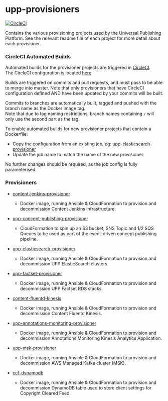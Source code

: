 # upp-provisioners

[![CircleCI](https://circleci.com/gh/Financial-Times/upp-provisioners.svg?style=shield)](https://circleci.com/gh/Financial-Times/upp-provisioners)

Contains the various provisioning projects used by the Universal Publishing Platform.
See the relevant readme file of each project for more detail about each provisioner.

### CircleCI Automated Builds

Automated builds for the provisioner projects are triggered in [CircleCI](https://circleci.com/gh/Financial-Times/upp-provisioners/).  
The CircleCI configuration is located [here](https://github.com/Financial-Times/upp-provisioners/blob/master/.circleci/config.yml).

Builds are triggered on commits and pull requests, and must pass to be able to merge into master.
Note that only provisioners that have CircleCI configuration defined AND have been updated by your commits will be built.  

Commits to branches are automatically built, tagged and pushed with the branch name as the Docker image tag.  
Note that due to tag naming restrictions, branch names containing `/` will only use the second part as the tag.

To enable automated builds for new provisioner projects that contain a Dockerfile:

- Copy the configuration from an existing job, eg: [upp-elasticsearch-provisioner](https://github.com/Financial-Times/upp-provisioners/blob/master/.circleci/config.yml#L76)
- Update the job name to match the name of the new provisioner

No further changes should be required, as the job config is fully parameterised.

### Provisioners

- [content-jenkins-provisioner](https://github.com/Financial-Times/upp-provisioners/tree/master/content-jenkins-provisioner)
    - Docker image, running Ansible & CloudFormation to provision and decommission Content Jenkins infrastructure.

- [upp-concept-publishing-provisioner](https://github.com/Financial-Times/upp-provisioners/tree/master/upp-concept-publishing-provisioner)
    - CloudFormation to spin up an S3 bucket, SNS Topic and 1/2 SQS Queues to be used as part of the event-driven concept publishing pipeline.  

- [upp-elasticsearch-provisioner](https://github.com/Financial-Times/upp-provisioners/tree/master/upp-elasticsearch-provisioner)
    - Docker image, running Ansible & CloudFormation to provision and decommission UPP ElasticSearch clusters.

- [upp-factset-provisioner](https://github.com/Financial-Times/upp-provisioners/tree/master/upp-factset-provisioner)
    - Docker image, running Ansible & CloudFormation to provision and decommission UPP Factset RDS stacks.

- [content-fluentd-kinesis](https://github.com/Financial-Times/upp-provisioners/tree/master/content-fluentd-kinesis)
    - Docker image, running Ansible & CloudFormation to provision and decommission Content Fluentd Kinesis.

- [upp-annotations-monitoring-provisioner](https://github.com/Financial-Times/upp-provisioners/tree/master/upp-annotations-monitoring-provisioner)
    - Docker image, running Ansible & CloudFormation to provision and decommission Annotations Monitoring Kinesis Analytics Application.

- [upp-msk-provisioner](https://github.com/Financial-Times/upp-provisioners/tree/master/upp-msk-provisioner)
    - Docker image, running Ansible & CloudFormation to provision and decommission AWS Managed Kafka cluster (MSK).

- [ccf-dynamodb](https://github.com/Financial-Times/upp-provisioners/tree/master/ccf-dynamodb)
    - Docker image, running Ansible & CloudFormation to provision and decommission DynamoDB table used to store client settings for Copyright Cleared Feed.
